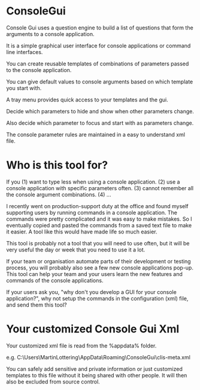 # ConsoleGui

Console Gui uses a question engine to build a list of questions that form the arguments to a console application. 

It is a simple graphical user interface for console applications or command line interfaces. 

You can create reusable templates of combinations of parameters passed to the console application.

You can give default values to console arguments based on which template you start with.

A tray menu provides quick access to your templates and the gui.

Decide which parameters to hide and show when other parameters change.

Also decide which parameter to focus and start with as parameters change.

The console parameter rules are maintained in a easy to understand xml file.

# Who is this tool for?

If you
(1) want to type less when using a console application.
(2) use a console application with specific parameters often.
(3) cannot remember all the console argument combinations.
(4) ...

I recently went on production-support duty at the office and found myself supporting users by running commands in a console application. The commands were pretty complicated and it was easy to make mistakes. So I eventually copied and pasted the commands from a saved text file to make it easier. A tool like this would have made life so much easier.

This tool is probably not a tool that you will need to use often, but it will be very useful the day or week that you need to use it a lot.

If your team or organisation automate parts of their development or testing process, you will probably also see a few new console applications pop-up. This tool can help your team and your users learn the new features and commands of the console applications.

If your users ask you, "why don't you develop a GUI for your console application?", why not setup the commands in the configuration (xml) file, and send them this tool?

# Your customized Console Gui Xml

Your customized xml file is read from the %appdata% folder. 

  e.g. C:\Users\MartinLottering\AppData\Roaming\ConsoleGui\clis-meta.xml

You can safely add sensitive and private information or just customized templates to this file without it being shared with other people. It will then also be excluded from source control.
